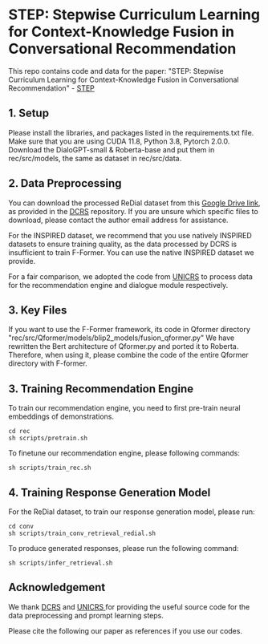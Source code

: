 # STEP: Stepwise Curriculum Learning for Context-Knowledge Fusion in Conversational Recommendation

This repo contains code and data for the paper: "STEP: Stepwise Curriculum Learning for Context-Knowledge Fusion in Conversational Recommendation" - <a href='https://dl.acm.org/doi/'>STEP</a>

## 1. Setup

Please install the libraries, and packages listed in the requirements.txt file. Make sure that you are using CUDA 11.8, Python 3.8, Pytorch 2.0.0.
Download the DialoGPT-small & Roberta-base and put them in rec/src/models, the same as dataset in rec/src/data.

## 2. Data Preprocessing

You can download the processed ReDial dataset from this <a href = 'https://drive.google.com/drive/folders/1kEOn-lDQ9L5NgBhohg4Upwo9Kr4T01a6?usp=share_link'>Google Drive link</a>, as provided in the <a href = 'https://github.com/huyquangdao/DCRS'>DCRS</a> repository. If you are unsure which specific files to download, please contact the author email address for assistance.

For the INSPIRED dataset, we recommend that you use natively INSPIRED datasets to ensure training quality, as the data processed by DCRS is insufficient to train F-Former. You can use the native INSPIRED dataset we provide.

For a fair comparison, we adopted the code from <a href = 'https://github.com/wxl1999/UniCRS/tree/main'>UNICRS</a> to process data for the recommendation engine and dialogue module respectively. 

## 3. Key Files

If you want to use the F-Former framework, its code in Qformer directory "rec/src/Qformer/models/blip2_models/fusion_qformer.py"
We have rewritten the Bert architecture of Qformer.py and ported it to Roberta. Therefore, when using it, please combine the code of the entire Qformer directory with F-former.

## 3. Training Recommendation Engine

To train our recommendation engine, you need to first pre-train neural embeddings of demonstrations. 

```
cd rec
sh scripts/pretrain.sh
```

To finetune our recommendation engine, please following commands:

```
sh scripts/train_rec.sh
```

## 4. Training Response Generation Model

For the ReDial dataset, to train our response generation model, please run:

```
cd conv
sh scripts/train_conv_retrieval_redial.sh
```

To produce generated responses, please run the following command:

```
sh scripts/infer_retrieval.sh
```


## Acknowledgement
We thank <a href='https://github.com/zxd-octopus/VRICR/tree/master'>DCRS</a> and <a href = 'https://github.com/wxl1999/UniCRS/tree/main'>UNICRS </a> for providing the useful source code for the data preprocessing and prompt learning steps.

Please cite the following our paper as references if you use our codes.

```bibtex

```

